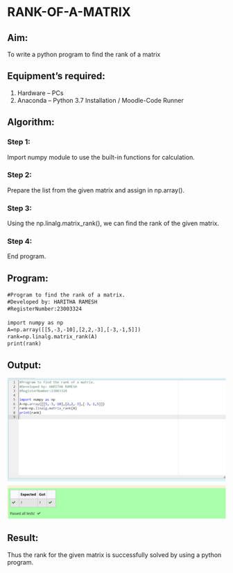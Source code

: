 # RANK-OF-A-MATRIX
## Aim:
To write a python program to find the rank of a matrix
## Equipment’s required:
1. 	Hardware – PCs
2. 	Anaconda – Python 3.7 Installation / Moodle-Code Runner
## Algorithm:
### Step 1: 
Import numpy module to use the built-in functions for calculation.
### Step 2: 
Prepare the list from the given matrix and assign in np.array().
### Step 3: 
Using the np.linalg.matrix_rank(), we can find the rank of the given matrix.
### Step 4: 
End program.
## Program:

```
#Program to find the rank of a matrix.
#Developed by: HARITHA RAMESH
#RegisterNumber:23003324

import numpy as np
A=np.array([[5,-3,-10],[2,2,-3],[-3,-1,5]])
rank=np.linalg.matrix_rank(A)
print(rank)
```

## Output:
![Alt text](<Screenshot 2023-12-12 183008.png>)



## Result:
Thus the rank for the given matrix is successfully solved by  using a python program.

